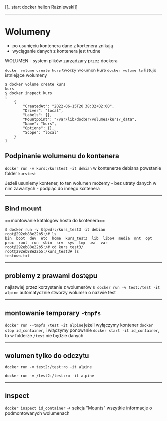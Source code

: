 [[_ start docker helion Raźniewski]]


---
# Wolumeny

- po usunięciu kontenera dane z kontenera znikają
- wyciąganie danych z kontenera jest trudne

WOLUMEN - system plików zarządzany przez dockera

`docker volume create kurs` tworzy wolumen kurs
`docker volume ls` listuje istniejące wolumeny

```shell
$ docker volume create kurs
kurs
$ docker inspect kurs
[
    {
        "CreatedAt": "2022-06-15T20:38:32+02:00",
        "Driver": "local",
        "Labels": {},
        "Mountpoint": "/var/lib/docker/volumes/kurs/_data",
        "Name": "kurs",
        "Options": {},
        "Scope": "local"
    }
]

```

## Podpinanie wolumenu do kontenera
`docker run -v kurs:/kurstest -it debian`
w kontenerze debiana powstanie folder `kurstest`

Jeżeli usuniemy kontener, to ten wolumen możemy - bez utraty danych w nim zawartych - podpiąc do innego kontenera

---
## Bind mount
==montowanie katalogów hosta do kontenera==

```shell
$ docker run -v $(pwd):/kurs_test3 -it debian
root@292eb88e22b5:/# ls
bin  boot  dev  etc  home  kurs_test3  lib  lib64  media  mnt  opt  proc  root  run  sbin  srv  sys  tmp  usr  var
root@292eb88e22b5:/# cd kurs_test3/
root@292eb88e22b5:/kurs_test3# ls
testowo.txt
```

---
## problemy z prawami dostępu
najłatwiej przez korzystanie z wolumenów
`$ docker run -v test:/test -it alpine`
automatycznie stworzy wolumen o nazwie test


---
## montowanie temporary `-tmpfs`
`docker run --tmpfs /test -it alpine`
jeżeli wyłączymy kontener `docker stop id_container`, i
włączymy ponowanie `docker start -it id_container`, to
w folderze `/test` nie będzie danych

---
## wolumen tylko do odczytu
`docker run -v test2:/test:ro -it alpine`

`docker run -v /test2:/test:ro -it alpine`


----
## inspect
`docker inspect id_container` -> sekcja "Mounts" wszytkie informacje o podmontowanych wolumenach







